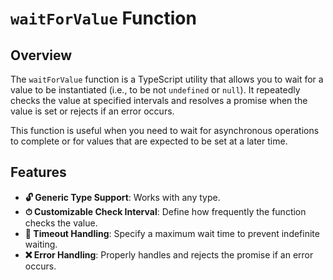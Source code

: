 # `waitForValue` Function

## Overview

The `waitForValue` function is a TypeScript utility that allows you to wait for a value to be instantiated (i.e., to be not `undefined` or `null`). It repeatedly checks the value at specified intervals and resolves a promise when the value is set or rejects if an error occurs.

This function is useful when you need to wait for asynchronous operations to complete or for values that are expected to be set at a later time.

## Features

- **🔓 Generic Type Support**: Works with any type.
- **⏱ Customizable Check Interval**: Define how frequently the function checks the value.
- **🏁 Timeout Handling**: Specify a maximum wait time to prevent indefinite waiting.
- **❌ Error Handling**: Properly handles and rejects the promise if an error occurs.